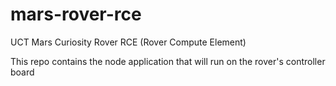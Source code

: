 # mars-rover-rce
UCT Mars Curiosity Rover RCE (Rover Compute Element)

This repo contains the node application that will run on the rover's controller board
